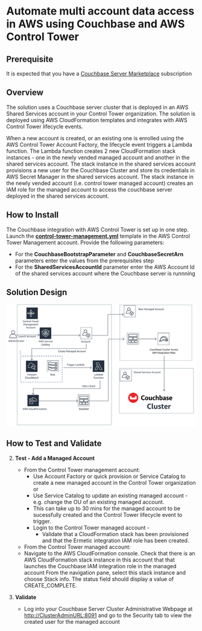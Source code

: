 # Automate multi account data access in AWS using Couchbase and AWS Control Tower

## Prerequisite
It is expected that you have a [Couchbase Server Marketplace](https://aws.amazon.com/marketplace/pp/prodview-zy5g2wqmqdyzw) subscription

## Overview
The solution uses a Couchbase server cluster that is deployed in an AWS Shared Services account in your Control Tower organization. The solution is deployed using AWS CloudFormation templates and integrates with AWS Control Tower lifecycle events. 

When a new account is created, or an existing one is enrolled using the AWS Control Tower Account Factory, the lifecycle event triggers a Lambda function. The Lambda function creates 2 new CloudFormation stack instances - one in the newly vended managed account and another in the shared services account. The stack instance in the shared services account provisions a new user for the Couchbase Cluster and store its credentials in AWS Secret Manager in the shared services account. The stack instance in the newly vended account (i.e. control tower managed account) creates an IAM role for the managed account to access the couchbase server deployed in the shared services account.


## How to Install
The Couchbase integration with AWS Control Tower is set up in one step. Launch the [**control-tower-management.yml**](https://github.com/couchbase-partners/cb-control-tower/blob/main/control-tower-management.yml) template in the AWS Control Tower Management account. Provide the following parameters:
 - For the **CouchbaseBootstrapParameter** and **CouchbaseSecretArn** parameters enter the values from the prerequisites step
 - For the **SharedServicesAccountId** parameter enter the AWS Account Id of the shared services account where the Couchbase server is runnning
## Solution Design

<img src="images/couchbase.png" />

## How to Test and Validate

 2. **Test - Add a Managed Account** 
     - From the Control Tower management account:
        - Use Account Factory or quick provision or Service Catalog to create a new managed account in the Control Tower organization or
        - Use Service Catalog to update an existing managed account - e.g. change the OU of an existing managed account.
        - This can take up to 30 mins for the managed account to be sucessfully created and the Control Tower lifecycle event to trigger.
        - Login to the Control Tower managed account - 
           - Validate that a CloudFormation stack has been provisioned and that the Ermetic integration IAM role has been created.
     - From the Control Tower managed account:
      - Navigate to the AWS CloudFormation console. Check that there is an AWS CloudFormation stack instance in this account that that launches the Couchbase IAM integration role in the managed account From the navigation pane, select this stack instance and choose Stack info. The status field should display a value of CREATE_COMPLETE.

4. **Validate**
    - Log into your Couchbase Server Cluster Administrative Webpage at [http://ClusterAdminURL:8091](http://ClusterAdminURL:8091) and go to the Security tab to view the created user for the managed account
